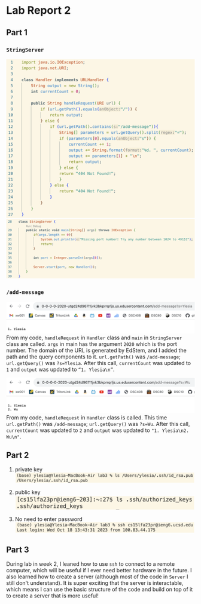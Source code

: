 # Lab Report 2

## Part 1

### `StringServer`
<img src="lab-report-2-images/StringServerCode1.png" alt="drawing" width="600">
<img src="lab-report-2-images/StringServerCode2.png" alt="drawing" width="600">

### `/add-message`
![Image](lab-report-2-images/Server1.png)
From my code, `handleRequest` in `Handler` class and `main` in `StringServer` class are called. `args` in main has the argument `2020` which is the port number. The domain of the URL is generated by EdStem, and I added the path and the query components to it. `url.getPath()` was `/add-message`; `url.getQuery()` was `?s=Ylesia`. After this call, `currentCount` was updated to `1` and `output` was updated to `“1. Ylesia\n”`.


![Image](lab-report-2-images/Server2.png)
From my code, `handleRequest` in `Handler` class is called. This time `url.getPath()` was `/add-message`; `url.getQuery()` was `?s=Wu`. After this call, `currentCount` was updated to `2` and `output` was updated to `"1. Ylesia\n2. Wu\n"`.

## Part 2

1. private key
![Image](lab-report-2-images/private_key.png)

2. public key
![Image](lab-report-2-images/public_key.png)

3. No need to enter password
![Image](lab-report-2-images/no_password.png)

## Part 3
During lab in week 2, I leaned how to use `ssh` to connect to a remote computer, which will be useful if I ever need better hardware in the future. I also learned how to create a server (although most of the code in `Server` I still don't understand). It is super exciting that the server is interactable, which means I can use the basic structure of the code and build on top of it to create a server that is more useful!
